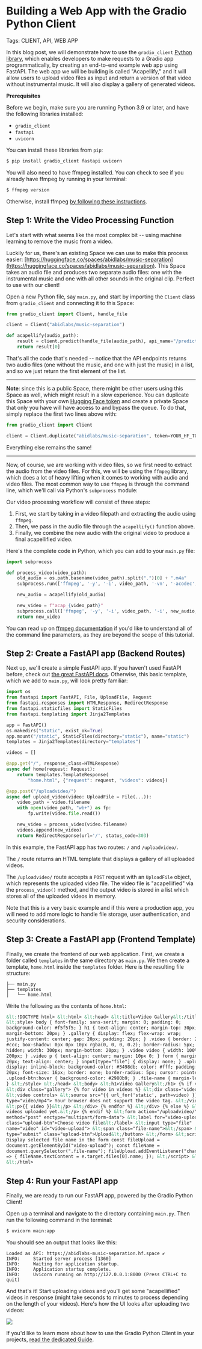 # Building a Web App with the Gradio Python Client

Tags: CLIENT, API, WEB APP

In this blog post, we will demonstrate how to use the `gradio_client` [Python library](getting-started-with-the-python-client/), which enables developers to make requests to a Gradio app programmatically, by creating an end-to-end example web app using FastAPI. The web app we will be building is called "Acapellify," and it will allow users to upload video files as input and return a version of that video without instrumental music. It will also display a gallery of generated videos.

**Prerequisites**

Before we begin, make sure you are running Python 3.9 or later, and have the following libraries installed:

- `gradio_client`
- `fastapi`
- `uvicorn`

You can install these libraries from `pip`:

```bash
$ pip install gradio_client fastapi uvicorn
```

You will also need to have ffmpeg installed. You can check to see if you already have ffmpeg by running in your terminal:

```bash
$ ffmpeg version
```

Otherwise, install ffmpeg [by following these instructions](https://www.hostinger.com/tutorials/how-to-install-ffmpeg).

## Step 1: Write the Video Processing Function

Let's start with what seems like the most complex bit -- using machine learning to remove the music from a video.

Luckily for us, there's an existing Space we can use to make this process easier: [https://huggingface.co/spaces/abidlabs/music-separation](https://huggingface.co/spaces/abidlabs/music-separation). This Space takes an audio file and produces two separate audio files: one with the instrumental music and one with all other sounds in the original clip. Perfect to use with our client!

Open a new Python file, say `main.py`, and start by importing the `Client` class from `gradio_client` and connecting it to this Space:

```py
from gradio_client import Client, handle_file

client = Client("abidlabs/music-separation")

def acapellify(audio_path):
    result = client.predict(handle_file(audio_path), api_name="/predict")
    return result[0]
```

That's all the code that's needed -- notice that the API endpoints returns two audio files (one without the music, and one with just the music) in a list, and so we just return the first element of the list.

---

**Note**: since this is a public Space, there might be other users using this Space as well, which might result in a slow experience. You can duplicate this Space with your own [Hugging Face token](https://huggingface.co/settings/tokens) and create a private Space that only you have will have access to and bypass the queue. To do that, simply replace the first two lines above with:

```py
from gradio_client import Client

client = Client.duplicate("abidlabs/music-separation", token=YOUR_HF_TOKEN)
```

Everything else remains the same!

---

Now, of course, we are working with video files, so we first need to extract the audio from the video files. For this, we will be using the `ffmpeg` library, which does a lot of heavy lifting when it comes to working with audio and video files. The most common way to use `ffmpeg` is through the command line, which we'll call via Python's `subprocess` module:

Our video processing workflow will consist of three steps:

1. First, we start by taking in a video filepath and extracting the audio using `ffmpeg`.
2. Then, we pass in the audio file through the `acapellify()` function above.
3. Finally, we combine the new audio with the original video to produce a final acapellified video.

Here's the complete code in Python, which you can add to your `main.py` file:

```python
import subprocess

def process_video(video_path):
    old_audio = os.path.basename(video_path).split(".")[0] + ".m4a"
    subprocess.run(['ffmpeg', '-y', '-i', video_path, '-vn', '-acodec', 'copy', old_audio])

    new_audio = acapellify(old_audio)

    new_video = f"acap_{video_path}"
    subprocess.call(['ffmpeg', '-y', '-i', video_path, '-i', new_audio, '-map', '0:v', '-map', '1:a', '-c:v', 'copy', '-c:a', 'aac', '-strict', 'experimental', f"static/{new_video}"])
    return new_video
```

You can read up on [ffmpeg documentation](https://ffmpeg.org/ffmpeg.html) if you'd like to understand all of the command line parameters, as they are beyond the scope of this tutorial.

## Step 2: Create a FastAPI app (Backend Routes)

Next up, we'll create a simple FastAPI app. If you haven't used FastAPI before, check out [the great FastAPI docs](https://fastapi.tiangolo.com/). Otherwise, this basic template, which we add to `main.py`, will look pretty familiar:

```python
import os
from fastapi import FastAPI, File, UploadFile, Request
from fastapi.responses import HTMLResponse, RedirectResponse
from fastapi.staticfiles import StaticFiles
from fastapi.templating import Jinja2Templates

app = FastAPI()
os.makedirs("static", exist_ok=True)
app.mount("/static", StaticFiles(directory="static"), name="static")
templates = Jinja2Templates(directory="templates")

videos = []

@app.get("/", response_class=HTMLResponse)
async def home(request: Request):
    return templates.TemplateResponse(
        "home.html", {"request": request, "videos": videos})

@app.post("/uploadvideo/")
async def upload_video(video: UploadFile = File(...)):
    video_path = video.filename
    with open(video_path, "wb+") as fp:
        fp.write(video.file.read())

    new_video = process_video(video.filename)
    videos.append(new_video)
    return RedirectResponse(url='/', status_code=303)
```

In this example, the FastAPI app has two routes: `/` and `/uploadvideo/`.

The `/` route returns an HTML template that displays a gallery of all uploaded videos.

The `/uploadvideo/` route accepts a `POST` request with an `UploadFile` object, which represents the uploaded video file. The video file is "acapellified" via the `process_video()` method, and the output video is stored in a list which stores all of the uploaded videos in memory.

Note that this is a very basic example and if this were a production app, you will need to add more logic to handle file storage, user authentication, and security considerations.

## Step 3: Create a FastAPI app (Frontend Template)

Finally, we create the frontend of our web application. First, we create a folder called `templates` in the same directory as `main.py`. We then create a template, `home.html` inside the `templates` folder. Here is the resulting file structure:

```csv
├── main.py
├── templates
│   └── home.html
```

Write the following as the contents of `home.html`:

```html
&lt;!DOCTYPE html> &lt;html> &lt;head> &lt;title>Video Gallery&lt;/title>
&lt;style> body { font-family: sans-serif; margin: 0; padding: 0;
background-color: #f5f5f5; } h1 { text-align: center; margin-top: 30px;
margin-bottom: 20px; } .gallery { display: flex; flex-wrap: wrap;
justify-content: center; gap: 20px; padding: 20px; } .video { border: 2px solid
#ccc; box-shadow: 0px 0px 10px rgba(0, 0, 0, 0.2); border-radius: 5px; overflow:
hidden; width: 300px; margin-bottom: 20px; } .video video { width: 100%; height:
200px; } .video p { text-align: center; margin: 10px 0; } form { margin-top:
20px; text-align: center; } input[type="file"] { display: none; } .upload-btn {
display: inline-block; background-color: #3498db; color: #fff; padding: 10px
20px; font-size: 16px; border: none; border-radius: 5px; cursor: pointer; }
.upload-btn:hover { background-color: #2980b9; } .file-name { margin-left: 10px;
} &lt;/style> &lt;/head> &lt;body> &lt;h1>Video Gallery&lt;/h1> {% if videos %}
&lt;div class="gallery"> {% for video in videos %} &lt;div class="video">
&lt;video controls> &lt;source src="{{ url_for('static', path=video) }}"
type="video/mp4"> Your browser does not support the video tag. &lt;/video>
&lt;p>{{ video }}&lt;/p> &lt;/div> {% endfor %} &lt;/div> {% else %} &lt;p>No
videos uploaded yet.&lt;/p> {% endif %} &lt;form action="/uploadvideo/"
method="post" enctype="multipart/form-data"> &lt;label for="video-upload"
class="upload-btn">Choose video file&lt;/label> &lt;input type="file"
name="video" id="video-upload"> &lt;span class="file-name">&lt;/span> &lt;button
type="submit" class="upload-btn">Upload&lt;/button> &lt;/form> &lt;script> //
Display selected file name in the form const fileUpload =
document.getElementById("video-upload"); const fileName =
document.querySelector(".file-name"); fileUpload.addEventListener("change", (e)
=> { fileName.textContent = e.target.files[0].name; }); &lt;/script> &lt;/body>
&lt;/html>
```

## Step 4: Run your FastAPI app

Finally, we are ready to run our FastAPI app, powered by the Gradio Python Client!

Open up a terminal and navigate to the directory containing `main.py`. Then run the following command in the terminal:

```bash
$ uvicorn main:app
```

You should see an output that looks like this:

```csv
Loaded as API: https://abidlabs-music-separation.hf.space ✔
INFO:     Started server process [1360]
INFO:     Waiting for application startup.
INFO:     Application startup complete.
INFO:     Uvicorn running on http://127.0.0.1:8000 (Press CTRL+C to quit)
```

And that's it! Start uploading videos and you'll get some "acapellified" videos in response (might take seconds to minutes to process depending on the length of your videos). Here's how the UI looks after uploading two videos:

![](https://huggingface.co/datasets/huggingface/documentation-images/resolve/main/gradio-guides/acapellify.png)

If you'd like to learn more about how to use the Gradio Python Client in your projects, [read the dedicated Guide](/guides/getting-started-with-the-python-client/).
